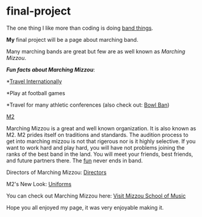 # final-project
The one thing I like more than coding is doing [band things](https://github.com/ret99d/final-project/blob/main/band%20things.md).

**My** final project will be a page about marching band.

Many marching bands are great but few are as well known as _Marching Mizzou_.

**_Fun facts about Marching Mizzou_**:

*[Travel Internationally](https://github.com/ret99d/final-project/blob/main/internation%20travel.md)

*Play at football games

*Travel for many athletic conferences (also check out: [Bowl Ban](https://github.com/ret99d/final-project/blob/main/bowl%20ban.md))

[M2][Marching Mizzou]

Marching Mizzou is a great and well known organization. It is also known as M2. M2 prides itself on traditions and standards. The audition process to get into marching mizzou is not that rigerous nor is it highly selective. If you want to work hard and play hard, you will have not problems joining the ranks of the best band in the land. You will meet your friends, best friends, and future partners there.  The [fun](https://github.com/ret99d/final-project/blob/main/fun.md) never ends in band. 

Directors of Marching Mizzou: [Directors](https://github.com/ret99d/final-project/blob/main/directors.md)

M2's New Look: [Uniforms](https://en.wikipedia.org/wiki/Marching_Mizzou#/media/File:Marching_Mizzou_Mockup_Stanbury_Uniform_2018.svg)

[Marching Mizzou]: https://en.wikipedia.org/wiki/Marching_Mizzou

You can check out Marching Mizzou here: [Visit Mizzou School of Music](https://music.missouri.edu/)

Hope you all enjoyed my page, it was very enjoyable making it. 
